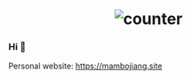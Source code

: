 <h1 align="center">
  <img src="http://101.34.136.96:3000/get/@MamboJiang?theme=moebooru" alt="counter">
</h1>

### Hi 👋

Personal website:
https://mambojiang.site

<!--
**MamboJiang/MamboJiang** is a ✨ _special_ ✨ repository because its `README.md` (this file) appears on your GitHub profile.

Here are some ideas to get you started:

- 🔭 I’m currently working on ...
- 🌱 I’m currently learning ...
- 👯 I’m looking to collaborate on ...
- 🤔 I’m looking for help with ...
- 💬 Ask me about ...
- 📫 How to reach me: ...
- 😄 Pronouns: ...
- ⚡ Fun fact: ...
-->
